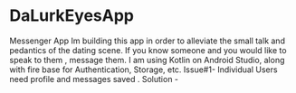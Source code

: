 # DaLurkEyesApp
 Messenger App
Im building this app in order to alleviate the small talk and pedantics of the dating scene. If you know someone and you would like to speak to them , message them. I am using Kotlin on Android Studio, along with fire base for Authentication, Storage, etc.
Issue#1- Individual Users need profile and messages saved . Solution -
